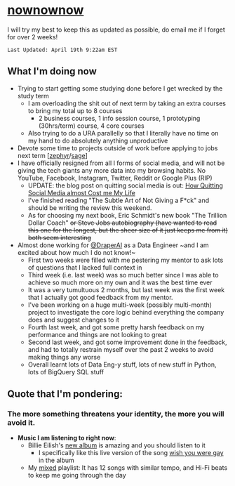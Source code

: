 # [nownownow](https://nownownow.com/about)

I will try my best to keep this as updated as possible, do email me if I forget for over 2 weeks!

`Last Updated: April 19th 9:22am EST`

## What I'm doing now
- Trying to start getting some studying done before I get wrecked by the study term
  - I am overloading the shit out of next term by taking an extra courses to bring my total up to 8 courses
    - 2 business courses, 1 info session course, 1 prototyping (30hrs/term) course, 4 core courses
  - Also trying to do a URA parallelly so that I literally have no time on my hand to do absolutely anything unproductive
- Devote some time to projects outside of work before applying to jobs next term [[zephyr](https://github.com/arora-aditya/zephyr)/[sage](http://thesage.co/)]
- I have officially resigned from alI l forms of social media, and will not be giving the tech giants any more data into my browsing habits. No YouTube, Facebook, Instagram, Twitter, Reddit or Google Plus (RIP)
  - UPDATE: the blog post on quitting social media is out: [How Quitting Social Media almost Cost me My Life](https://arora-aditya.com/blogs/social-media/)
  - I've finished reading "The Subtle Art of Not Giving a F*ck" and should be writing the review this weekend.
  - As for choosing my next book, Eric Schmidt's new book "The Trillion Dollar Coach" ~~or Steve Jobs autobiography (have wanted to read this one for the longest, but the sheer size of it just keeps me from it) both seem interesting~~
- Almost done working for [@DraperAI](https://github.com/DraperAI) as a Data Engineer ~and I am excited about how much I do not know!~
  - First two weeks were filled with me pestering my mentor to ask lots of questions that I lacked full context in
  - Third week (i.e. last week) was so much better since I was able to achieve so much more on my own and it was the best time ever
  - It was a very tumultuous 2 months, but last week was the first week that I actually got good feedback from my mentor.
  - I've been working on a huge multi-week (possibly multi-month) project to investigate the core logic behind everything the company does and suggest changes to it
  - Fourth last week, and got some pretty harsh feedback on my performance and things are not looking to great
  - Second last week, and got some improvement done in the feedback, and had to totally restrain myself over the past 2 weeks to avoid making things any worse
  - Overall learnt lots of Data Eng-y stuff, lots of new stuff in Python, lots of BigQuery SQL stuff

## Quote that I'm pondering:
### The more something threatens your identity, the more you will avoid it.

- **Music I am listening to right now**:
  - Billie Eilish's [new album](https://open.spotify.com/user/spotify/playlist/37i9dQZF1DXcf5pLcPbTwK?si=4jwUwWkDRPOMMnjX8aTUYg) is amazing and you should listen to it
    - I specifically like this live version of the song [wish you were gay](https://open.spotify.com/episode/4HzUA4uLQZGi6hbrWd07uj?context=spotify%3Auser%3Aspotify%3Aplaylist%3A37i9dQZF1DXcf5pLcPbTwK&si=Dcq67wK6QHCJkaQ5wOPk2w) in the album
  - My [mixed](https://open.spotify.com/user/arora_aditya/playlist/7meRL9DLw9iwoT0FXkohSt?si=cuw0wVAFSW24286n4onP2A) playlist: It has 12 songs with similar tempo, and Hi-Fi beats to keep me going through the day
